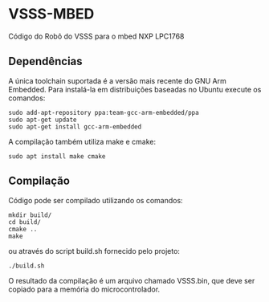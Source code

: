 # VSSS-MBED
Código do Robô do VSSS para o mbed NXP LPC1768

## Dependências

A única toolchain suportada é a versão mais recente do GNU Arm Embedded.
Para instalá-la em distribuições baseadas no Ubuntu execute os comandos:
```
sudo add-apt-repository ppa:team-gcc-arm-embedded/ppa
sudo apt-get update
sudo apt-get install gcc-arm-embedded
```

A compilação também utiliza make e cmake:
```
sudo apt install make cmake
```
## Compilação

Código pode ser compilado utilizando os comandos:
```
mkdir build/
cd build/
cmake ..
make
```

ou através do script build.sh fornecido pelo projeto:

```
./build.sh
```
O resultado da compilação é um arquivo chamado VSSS.bin, que deve ser copiado para a memória do microcontrolador.
